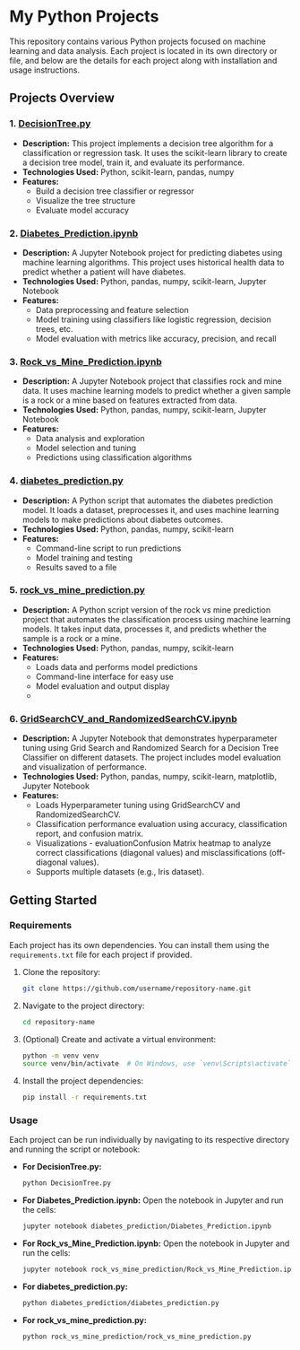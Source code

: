 # My Python Projects

This repository contains various Python projects focused on machine learning and data analysis. Each project is located in its own directory or file, and below are the details for each project along with installation and usage instructions.

## Projects Overview

### 1. [DecisionTree.py](./DecisionTree.py)

- **Description:** This project implements a decision tree algorithm for a classification or regression task. It uses the scikit-learn library to create a decision tree model, train it, and evaluate its performance.
- **Technologies Used:** Python, scikit-learn, pandas, numpy
- **Features:**
    - Build a decision tree classifier or regressor
    - Visualize the tree structure
    - Evaluate model accuracy

### 2. [Diabetes_Prediction.ipynb](./Diabetes_Prediction.ipynb)

- **Description:** A Jupyter Notebook project for predicting diabetes using machine learning algorithms. This project uses historical health data to predict whether a patient will have diabetes.
- **Technologies Used:** Python, pandas, numpy, scikit-learn, Jupyter Notebook
- **Features:**
    - Data preprocessing and feature selection
    - Model training using classifiers like logistic regression, decision trees, etc.
    - Model evaluation with metrics like accuracy, precision, and recall

### 3. [Rock_vs_Mine_Prediction.ipynb](./Rock_vs_Mine_Prediction.ipynb)

- **Description:** A Jupyter Notebook project that classifies rock and mine data. It uses machine learning models to predict whether a given sample is a rock or a mine based on features extracted from data.
- **Technologies Used:** Python, pandas, numpy, scikit-learn, Jupyter Notebook
- **Features:**
    - Data analysis and exploration
    - Model selection and tuning
    - Predictions using classification algorithms

### 4. [diabetes_prediction.py](./diabetes_prediction.py)

- **Description:** A Python script that automates the diabetes prediction model. It loads a dataset, preprocesses it, and uses machine learning models to make predictions about diabetes outcomes.
- **Technologies Used:** Python, pandas, numpy, scikit-learn
- **Features:**
    - Command-line script to run predictions
    - Model training and testing
    - Results saved to a file

### 5. [rock_vs_mine_prediction.py](./rock_vs_mine_prediction.py)

- **Description:** A Python script version of the rock vs mine prediction project that automates the classification process using machine learning models. It takes input data, processes it, and predicts whether the sample is a rock or a mine.
- **Technologies Used:** Python, pandas, numpy, scikit-learn
- **Features:**
    - Loads data and performs model predictions
    - Command-line interface for easy use
    - Model evaluation and output display
    - 
### 6. [GridSearchCV_and_RandomizedSearchCV.ipynb](./GridSearchCV_and_RandomizedSearchCV.ipynb)

- **Description:** A Jupyter Notebook that demonstrates hyperparameter tuning using Grid Search and Randomized Search for a Decision Tree Classifier on different datasets. The project includes model evaluation and visualization of performance.
- **Technologies Used:** Python, pandas, numpy, scikit-learn, matplotlib, Jupyter Notebook
- **Features:**
    - Loads Hyperparameter tuning using GridSearchCV and RandomizedSearchCV.
    - Classification performance evaluation using accuracy, classification report, and confusion matrix.
    - Visualizations - evaluationConfusion Matrix heatmap to analyze correct classifications (diagonal values) and misclassifications (off-diagonal values).
    - Supports multiple datasets (e.g., Iris dataset).


## Getting Started

### Requirements

Each project has its own dependencies. You can install them using the `requirements.txt` file for each project if provided.

1. Clone the repository:
    ```bash
    git clone https://github.com/username/repository-name.git
    ```

2. Navigate to the project directory:
    ```bash
    cd repository-name
    ```

3. (Optional) Create and activate a virtual environment:
    ```bash
    python -m venv venv
    source venv/bin/activate  # On Windows, use `venv\Scripts\activate`
    ```

4. Install the project dependencies:
    ```bash
    pip install -r requirements.txt
    ```

### Usage

Each project can be run individually by navigating to its respective directory and running the script or notebook:

- **For DecisionTree.py:**
    ```bash
    python DecisionTree.py
    ```

- **For Diabetes_Prediction.ipynb:**
    Open the notebook in Jupyter and run the cells:
    ```bash
    jupyter notebook diabetes_prediction/Diabetes_Prediction.ipynb
    ```

- **For Rock_vs_Mine_Prediction.ipynb:**
    Open the notebook in Jupyter and run the cells:
    ```bash
    jupyter notebook rock_vs_mine_prediction/Rock_vs_Mine_Prediction.ipynb
    ```

- **For diabetes_prediction.py:**
    ```bash
    python diabetes_prediction/diabetes_prediction.py
    ```

- **For rock_vs_mine_prediction.py:**
    ```bash
    python rock_vs_mine_prediction/rock_vs_mine_prediction.py
    ```
